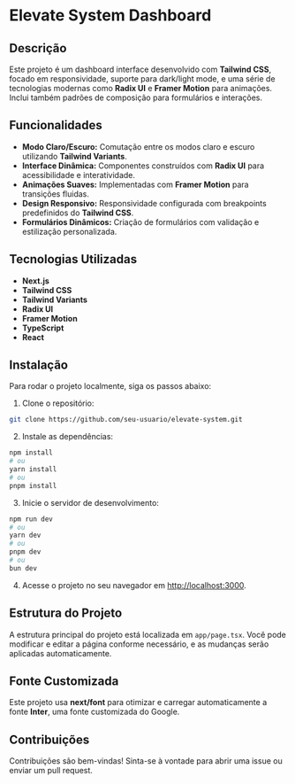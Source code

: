 # Elevate System Dashboard


## Descrição

Este projeto é um dashboard interface desenvolvido com **Tailwind CSS**, focado em responsividade, suporte para dark/light mode, e uma série de tecnologias modernas como **Radix UI** e **Framer Motion** para animações. Inclui também padrões de composição para formulários e interações.

## Funcionalidades

- **Modo Claro/Escuro:** Comutação entre os modos claro e escuro utilizando **Tailwind Variants**.
- **Interface Dinâmica:** Componentes construídos com **Radix UI** para acessibilidade e interatividade.
- **Animações Suaves:** Implementadas com **Framer Motion** para transições fluidas.
- **Design Responsivo:** Responsividade configurada com breakpoints predefinidos do **Tailwind CSS**.
- **Formulários Dinâmicos:** Criação de formulários com validação e estilização personalizada.

## Tecnologias Utilizadas

- **Next.js**
- **Tailwind CSS**
- **Tailwind Variants**
- **Radix UI**
- **Framer Motion**
- **TypeScript**
- **React**

## Instalação

Para rodar o projeto localmente, siga os passos abaixo:

1. Clone o repositório:

```bash
git clone https://github.com/seu-usuario/elevate-system.git
```

2. Instale as dependências:

```bash
npm install
# ou
yarn install
# ou
pnpm install
```

3. Inicie o servidor de desenvolvimento:

```bash
npm run dev
# ou
yarn dev
# ou
pnpm dev
# ou
bun dev
```

4. Acesse o projeto no seu navegador em [http://localhost:3000](http://localhost:3000).

## Estrutura do Projeto

A estrutura principal do projeto está localizada em `app/page.tsx`. Você pode modificar e editar a página conforme necessário, e as mudanças serão aplicadas automaticamente.

## Fonte Customizada

Este projeto usa **next/font** para otimizar e carregar automaticamente a fonte **Inter**, uma fonte customizada do Google.

## Contribuições

Contribuições são bem-vindas! Sinta-se à vontade para abrir uma issue ou enviar um pull request.


